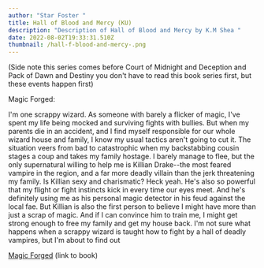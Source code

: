 ```yaml
---
author: "Star Foster "
title: Hall of Blood and Mercy (KU)
description: "Description of Hall of Blood and Mercy by K.M Shea "
date: 2022-08-02T19:33:31.510Z
thumbnail: /hall-f-blood-and-mercy-.png
---
```

(Side note this series comes before Court of Midnight and Deception and Pack of Dawn and Destiny you don't have to read this book series first, but these events happen first)

Magic Forged: 

I'm one scrappy wizard. As someone with barely a flicker of magic, I've spent my life being mocked and surviving fights with bullies. But when my parents die in an accident, and I find myself responsible for our whole wizard house and family, I know my usual tactics aren't going to cut it. The situation veers from bad to catastrophic when my backstabbing cousin stages a coup and takes my family hostage. I barely manage to flee, but the only supernatural willing to help me is Killian Drake--the most feared vampire in the region, and a far more deadly villain than the jerk threatening my family. Is Killian sexy and charismatic? Heck yeah. He's also so powerful that my flight or fight instincts kick in every time our eyes meet. And he's definitely using me as his personal magic detector in his feud against the local fae. But Killian is also the first person to believe I might have more than just a scrap of magic. And if I can convince him to train me, I might get strong enough to free my family and get my house back. I'm not sure what happens when a scrappy wizard is taught how to fight by a hall of deadly vampires, but I'm about to find out[](https://www.goodreads.com/book/show/51804106-magic-forged)

[Magic Forged](https://www.goodreads.com/book/show/51804106-magic-forged) (link to book)